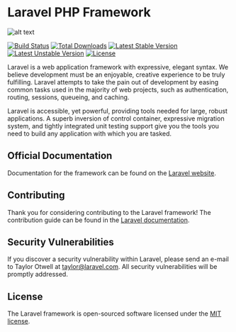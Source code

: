 # Laravel PHP Framework

![alt text](
https://hkzmpg.ch.files.1drv.com/y4m8uA54EJWB9yVjU_iEQwFrcwOzmN0GWpae_L7EYxXciGCx0EytNqDy7JUwKOay4_hhM4K4nsrY3NXLLY2dv64hwJP3_kclepNDfojrDhBVRRPMF7dDK6ULc-WJdIqeC08bds9TtdyfLU5rJcNdCZfFaDev6Zs2Bg4dr1tnF2fZZt5v1zk7RfJRBbJZHRq4eVK5hsRQuJszeyWi5bJlER7kg?width=660&height=413&cropmode=none)

[![Build Status](https://travis-ci.org/laravel/framework.svg)](https://travis-ci.org/laravel/framework)
[![Total Downloads](https://poser.pugx.org/laravel/framework/d/total.svg)](https://packagist.org/packages/laravel/framework)
[![Latest Stable Version](https://poser.pugx.org/laravel/framework/v/stable.svg)](https://packagist.org/packages/laravel/framework)
[![Latest Unstable Version](https://poser.pugx.org/laravel/framework/v/unstable.svg)](https://packagist.org/packages/laravel/framework)
[![License](https://poser.pugx.org/laravel/framework/license.svg)](https://packagist.org/packages/laravel/framework)

Laravel is a web application framework with expressive, elegant syntax. We believe development must be an enjoyable, creative experience to be truly fulfilling. Laravel attempts to take the pain out of development by easing common tasks used in the majority of web projects, such as authentication, routing, sessions, queueing, and caching.

Laravel is accessible, yet powerful, providing tools needed for large, robust applications. A superb inversion of control container, expressive migration system, and tightly integrated unit testing support give you the tools you need to build any application with which you are tasked.

## Official Documentation

Documentation for the framework can be found on the [Laravel website](http://laravel.com/docs).

## Contributing

Thank you for considering contributing to the Laravel framework! The contribution guide can be found in the [Laravel documentation](http://laravel.com/docs/contributions).

## Security Vulnerabilities

If you discover a security vulnerability within Laravel, please send an e-mail to Taylor Otwell at taylor@laravel.com. All security vulnerabilities will be promptly addressed.

## License

The Laravel framework is open-sourced software licensed under the [MIT license](http://opensource.org/licenses/MIT).
